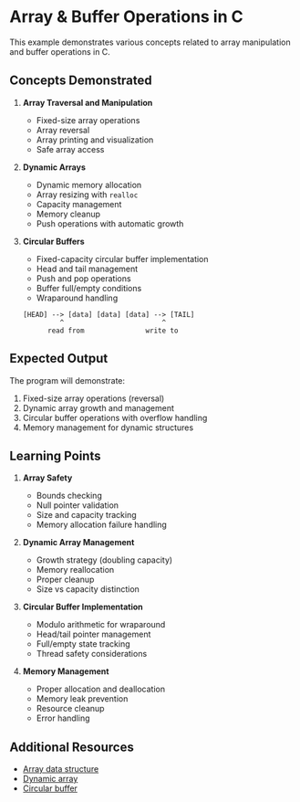 # Array & Buffer Operations in C

This example demonstrates various concepts related to array manipulation and buffer operations in C.

## Concepts Demonstrated

1. **Array Traversal and Manipulation**
   - Fixed-size array operations
   - Array reversal
   - Array printing and visualization
   - Safe array access

2. **Dynamic Arrays**
   - Dynamic memory allocation
   - Array resizing with `realloc`
   - Capacity management
   - Memory cleanup
   - Push operations with automatic growth

3. **Circular Buffers**
   - Fixed-capacity circular buffer implementation
   - Head and tail management
   - Push and pop operations
   - Buffer full/empty conditions
   - Wraparound handling
   ```
   [HEAD] --> [data] [data] [data] --> [TAIL]
            ^                        ^
         read from               write to
   ```

## Expected Output

The program will demonstrate:
1. Fixed-size array operations (reversal)
2. Dynamic array growth and management
3. Circular buffer operations with overflow handling
4. Memory management for dynamic structures

## Learning Points

1. **Array Safety**
   - Bounds checking
   - Null pointer validation
   - Size and capacity tracking
   - Memory allocation failure handling

2. **Dynamic Array Management**
   - Growth strategy (doubling capacity)
   - Memory reallocation
   - Proper cleanup
   - Size vs capacity distinction

3. **Circular Buffer Implementation**
   - Modulo arithmetic for wraparound
   - Head/tail pointer management
   - Full/empty state tracking
   - Thread safety considerations

4. **Memory Management**
   - Proper allocation and deallocation
   - Memory leak prevention
   - Resource cleanup
   - Error handling

## Additional Resources

- [Array data structure](https://en.wikipedia.org/wiki/Array_data_structure)
- [Dynamic array](https://en.wikipedia.org/wiki/Dynamic_array)
- [Circular buffer](https://en.wikipedia.org/wiki/Circular_buffer)